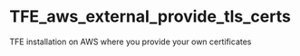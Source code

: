 # TFE_aws_external_provide_tls_certs
TFE installation on AWS where you provide your own certificates

